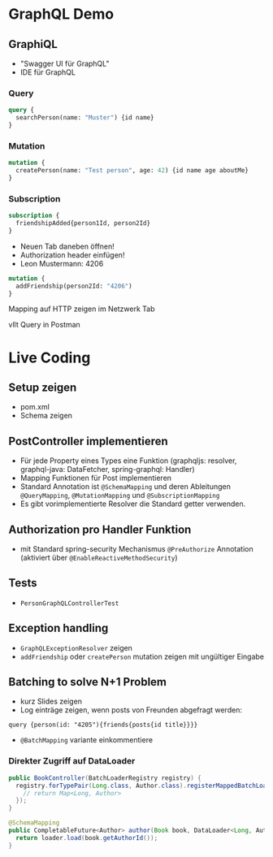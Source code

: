 # GraphQL Demo

## GraphiQL
- "Swagger UI für GraphQL"
- IDE für GraphQL

### Query

```graphql
query {
  searchPerson(name: "Muster") {id name}
}
```

### Mutation

```graphql
mutation {
  createPerson(name: "Test person", age: 42) {id name age aboutMe}
}
```

### Subscription

```graphql
subscription {
  friendshipAdded{person1Id, person2Id}
}
```

- Neuen Tab daneben öffnen!
- Authorization header einfügen!
- Leon Mustermann: 4206

```graphql
mutation {
  addFriendship(person2Id: "4206")
}
```

Mapping auf HTTP zeigen im Netzwerk Tab

vllt Query in Postman

# Live Coding

## Setup zeigen
- pom.xml
- Schema zeigen

## PostController implementieren

- Für jede Property eines Types eine Funktion (graphqljs: resolver, graphql-java: DataFetcher, spring-graphql: Handler)
- Mapping Funktionen für Post implementieren
- Standard Annotation ist `@SchemaMapping` und deren Ableitungen `@QueryMapping`, `@MutationMapping` und `@SubscriptionMapping`
- Es gibt vorimplementierte Resolver die Standard getter verwenden.

## Authorization pro Handler Funktion
-  mit Standard spring-security Mechanismus `@PreAuthorize` Annotation (aktiviert über `@EnableReactiveMethodSecurity`)

## Tests
- `PersonGraphQLControllerTest`

## Exception handling
- `GraphQLExceptionResolver` zeigen
- `addFriendship` oder `createPerson` mutation zeigen mit ungültiger Eingabe

## Batching to solve N+1 Problem
- kurz Slides zeigen
- Log einträge zeigen, wenn posts von Freunden abgefragt werden:
```
query {person(id: "4205"){friends{posts{id title}}}}
```

- `@BatchMapping` variante einkommentiere

### Direkter Zugriff auf DataLoader

```java
public BookController(BatchLoaderRegistry registry) {
  registry.forTypePair(Long.class, Author.class).registerMappedBatchLoader((authorIds, env) -> {
    // return Map<Long, Author>
  });
}

@SchemaMapping
public CompletableFuture<Author> author(Book book, DataLoader<Long, Author> loader) {
  return loader.load(book.getAuthorId());
}
```
